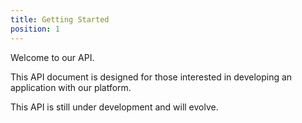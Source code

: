 ```yaml
---
title: Getting Started
position: 1
---
```


Welcome to our API.

This API document is designed for those interested in developing an application with our platform.

This API is still under development and will evolve.

